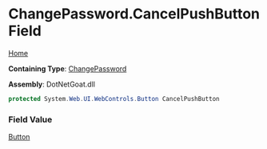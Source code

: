 # ChangePassword\.CancelPushButton Field

[Home](../../../../../README.md)

**Containing Type**: [ChangePassword](../README.md)

**Assembly**: DotNetGoat\.dll

```csharp
protected System.Web.UI.WebControls.Button CancelPushButton
```

### Field Value

[Button](https://docs.microsoft.com/en-us/dotnet/api/system.web.ui.webcontrols.button)

